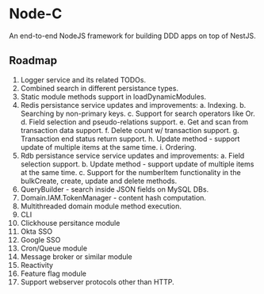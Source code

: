 # Node-C
An end-to-end NodeJS framework for building DDD apps on top of NestJS.

## Roadmap
1. Logger service and its related TODOs.
2. Combined search in different persistance types.
3. Static module methods support in loadDynamicModules.
4. Redis persistance service updates and improvements:
  a. Indexing.
  b. Searching by non-primary keys.
  c. Support for search operators like Or.
  d. Field selection and pseudo-relations support.
  e. Get and scan from transaction data support.
  f. Delete count w/ transaction support.
  g. Transaction end status return support.
  h. Update method - support update of multiple items at the same time.
  i. Ordering.
5. Rdb persistance service service updates and improvements:
  a. Field selection support.
  b. Update method - support update of multiple items at the same time.
  c. Support for the numberItem functionality in the bulkCreate, create, update and delete methods.
6. QueryBuilder - search inside JSON fields on MySQL DBs.
7. Domain.IAM.TokenManager - content hash computation.
8. Multithreaded domain module method execution.
9. CLI
10. Clickhouse persitance module
11. Okta SSO
12. Google SSO
13. Cron/Queue module
14. Message broker or similar module
15. Reactivity
16. Feature flag module
17. Support webserver protocols other than HTTP.
